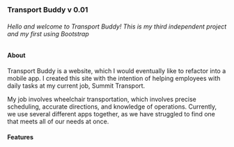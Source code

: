 ### Transport Buddy v 0.01 ###

###### Hello and welcome to Transport Buddy! This is my third independent project and my first using Bootstrap

#### About

Transport Buddy is a website, which I would eventually like to refactor into a mobile app. I created this site with the intention of helping employees with daily tasks at my current job, Summit Transport.

My job involves wheelchair transportation, which involves precise scheduling, accurate directions, and knowledge of operations. Currently, we use several different apps together, as we have struggled to find one that meets all of our needs at once.


#### Features
